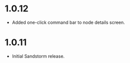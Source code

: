 # 1.0.12

- Added one-click command bar to node details screen.

# 1.0.11

- Initial Sandstorm release.